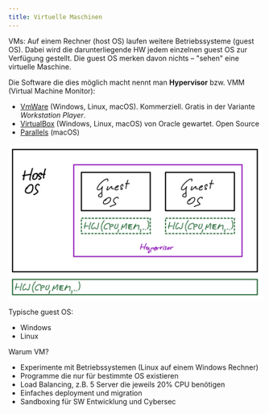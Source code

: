 ```yaml
---
title: Virtuelle Maschinen
---
```


VMs: Auf einem Rechner (host OS) laufen weitere Betriebssysteme (guest OS). Dabei wird die darunterliegende HW jedem einzelnen guest OS zur Verfügung gestellt. Die guest OS merken davon nichts – "sehen" eine virtuelle Maschine.

Die Software die dies möglich macht nennt man **Hypervisor** bzw. VMM (Virtual Machine Monitor):

- [VmWare](https://www.vmware.com/products/workstation-pro.html) (Windows, Linux, macOS). Kommerziell. Gratis in der Variante *Workstation Player*.
- [VirtualBox](https://www.virtualbox.org) (Windows, Linux, macOS) von Oracle gewartet. Open Source
- [Parallels](https://www.parallels.com/) (macOS)

![image-20210831091302411](fig/image-20210831091302411.png)

Typische guest OS:

- Windows
- Linux

Warum VM?

- Experimente mit Betriebssystemen (Linux auf einem Windows Rechner)
- Programme die nur für bestimmte OS existieren
- Load Balancing, z.B. 5 Server die jeweils 20% CPU benötigen
- Einfaches deployment und migration
- Sandboxing für SW Entwicklung und Cybersec